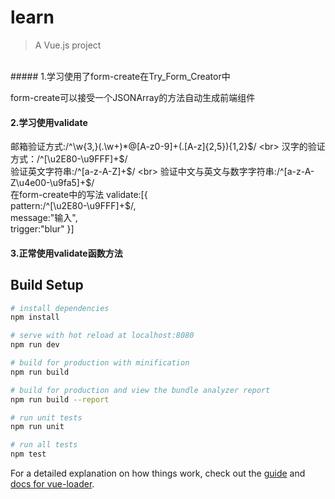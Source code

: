 # learn
> A Vue.js project
<br>
##### 1.学习使用了form-create在Try_Form_Creator中

form-create可以接受一个JSONArray的方法自动生成前端组件
<br>

#### 2.学习使用validate

邮箱验证方式:/^\w{3,}(\.\w+)*@[A-z0-9]+(\.[A-z]{2,5}){1,2}$/
<br>
汉字的验证方式：/^[\u2E80-\u9FFF]+$/
<br>
验证英文字符串:/^[a-z-A-Z]+$/
<br>
验证中文与英文与数字字符串:/^[a-z-A-Z\u4e00-\u9fa5]+$/
<br>
在form-create中的写法
validate:[{<br>
  pattern:/^[\u2E80-\u9FFF]+$/,<br>
  message:"输入",<br>
  trigger:"blur"
}]<br>

#### 3.正常使用validate函数方法

## Build Setup

``` bash
# install dependencies
npm install

# serve with hot reload at localhost:8080
npm run dev

# build for production with minification
npm run build

# build for production and view the bundle analyzer report
npm run build --report

# run unit tests
npm run unit

# run all tests
npm test
```

For a detailed explanation on how things work, check out the [guide](http://vuejs-templates.github.io/webpack/) and [docs for vue-loader](http://vuejs.github.io/vue-loader).
